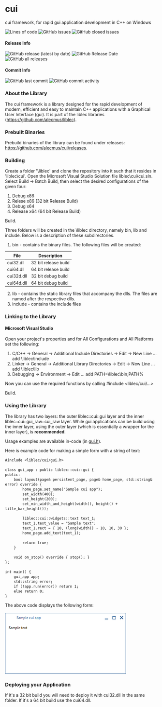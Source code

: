 # cui
cui framework, for rapid gui application development in C++ on Windows

<p>
  <img alt="Lines of code" src="https://img.shields.io/tokei/lines/github/alecmus/cui">
  <img alt="GitHub issues" src="https://img.shields.io/github/issues-raw/alecmus/cui">
  <img alt="GitHub closed issues" src="https://img.shields.io/github/issues-closed-raw/alecmus/cui">
</p>

#### Release Info
<p>
  <img alt="GitHub release (latest by date)" src="https://img.shields.io/github/v/release/alecmus/cui">
  <img alt="GitHub Release Date" src="https://img.shields.io/github/release-date/alecmus/cui">
  <img alt="GitHub all releases" src="https://img.shields.io/github/downloads/alecmus/cui/total">
</p>

#### Commit Info
<p>
  <img alt="GitHub last commit" src="https://img.shields.io/github/last-commit/alecmus/cui">
  <img alt="GitHub commit activity" src="https://img.shields.io/github/commit-activity/y/alecmus/cui">
</p>

### About the Library
The cui framework is a library designed for the rapid development of modern, efficient and easy to maintain C++ applications with a Graphical User Interface (gui). It is part of the liblec libraries (https://github.com/alecmus/liblec).

### Prebuilt Binaries
Prebuild binaries of the library can be found under releases: https://github.com/alecmus/cui/releases.

### Building
Create a folder '\liblec' and clone the repository into it such that it resides in 'liblec\cui'. Open the Microsoft Visual Studio Solution file liblec\cui\cui.sln. Select Build -> Batch Build, then select the desired configurations of the given four:
1. Debug x86
2. Relese x86 (32 bit Release Build)
3. Debug x64
4. Release x64 (64 bit Release Build)

Build.

Three folders will be created in the \liblec directory, namely bin, lib and include. Below is a description of these subdirectories.

1. bin - contains the binary files. The following files will be created:

File            | Description
--------------- | ------------------------------------
cui32.dll    | 32 bit release build
cui64.dll    | 64 bit release build
cui32d.dll   | 32 bit debug build
cui64d.dll   | 64 bit debug build

2. lib - contains the static library files that accompany the dlls. The files are named after the respective dlls.
3. include - contains the include files

### Linking to the Library

#### Microsoft Visual Studio
Open your project's properties and for All Configurations and All Platforms set the following:
1. C/C++ -> General -> Additional Include Directories -> Edit -> New Line ... add \liblec\include
2. Linker -> General -> Additional Library Directories -> Edit -> New Line ... add \liblec\lib
3. Debugging -> Environment -> Edit ... add PATH=\liblec\bin;PATH%

Now you can use the required functions by calling #include <liblec/cui/...>

Build.

### Using the Library
The library has two layers: the outer liblec::cui::gui layer and the inner liblec::cui::gui_raw::cui_raw layer. While gui applications can be build using the inner layer, using the outer layer (which is essentially a wrapper for the inner layer), is <b>recommended</b>.

Usage examples are available in-code (in [gui.h](https://github.com/alecmus/cui/blob/master/gui.h)).

Here is example code for making a simple form with a string of text:

```
#include <liblec/cui/gui.h>

class gui_app : public liblec::cui::gui {
public:
    bool layout(page& persistent_page, page& home_page, std::string& error) override {
        home_page.set_name("Sample cui app");
        set_width(400);
        set_height(200);
        set_min_width_and_height(width(), height() + title_bar_height());

        liblec::cui::widgets::text text_1;
        text_1.text_value = "Sample text";
        text_1.rect = { 10, (long)width() - 10, 10, 30 };
        home_page.add_text(text_1);

        return true;
    }

    void on_stop() override { stop(); }
};

int main() {
    gui_app app;
    std::string error;
    if (!app.run(error)) return 1;
    else return 0;
}
```

The above code displays the following form:<br/><br/>
![](https://github.com/alecmus/files/blob/master/liblec/cui/screenshots/cui_1.0.0_screenshot_01.PNG?raw=true)

### Deploying your Application
If it's a 32 bit build you will need to deploy it with cui32.dll in the same folder. If it's a 64 bit build use the cui64.dll.

